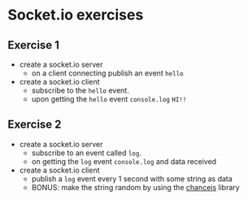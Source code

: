 # Socket.io exercises

## Exercise 1

* create a socket.io server
  * on a client connecting publish an event `hello`
* create a socket.io client
  * subscribe to the `hello` event.
  * upon getting the `hello` event `console.log` `HI!!`

## Exercise 2

* create a socket.io server
  * subscribe to an event called `log`.
  * on getting the `log` event `console.log` and data received
* create a socket.io client
  * publish a `log` event every 1 second with some string as data
  * BONUS: make the string random by using the
    [chancejs](https://chancejs.com/) library
